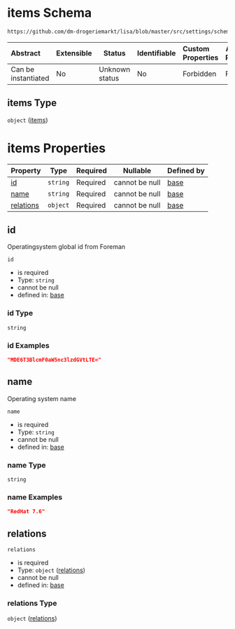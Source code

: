 # items Schema

```txt
https://github.com/dm-drogeriemarkt/lisa/blob/master/src/settings/schema.json#/properties/operatingsystems/items
```




| Abstract            | Extensible | Status         | Identifiable | Custom Properties | Additional Properties | Access Restrictions | Defined In                                                                               |
| :------------------ | ---------- | -------------- | ------------ | :---------------- | --------------------- | ------------------- | ---------------------------------------------------------------------------------------- |
| Can be instantiated | No         | Unknown status | No           | Forbidden         | Forbidden             | none                | [settings.schema.json\*](../../src/settings/settings.schema.json "open original schema") |

## items Type

`object` ([items](settings-properties-operatingsystems-items.md))

# items Properties

| Property                | Type     | Required | Nullable       | Defined by                                                                                                                                                                                                              |
| :---------------------- | -------- | -------- | -------------- | :---------------------------------------------------------------------------------------------------------------------------------------------------------------------------------------------------------------------- |
| [id](#id)               | `string` | Required | cannot be null | [base](settings-properties-operatingsystems-items-properties-id.md "https&#x3A;//github.com/dm-drogeriemarkt/lisa/blob/master/src/settings/schema.json#/properties/operatingsystems/items/properties/id")               |
| [name](#name)           | `string` | Required | cannot be null | [base](settings-properties-operatingsystems-items-properties-name.md "https&#x3A;//github.com/dm-drogeriemarkt/lisa/blob/master/src/settings/schema.json#/properties/operatingsystems/items/properties/name")           |
| [relations](#relations) | `object` | Required | cannot be null | [base](settings-properties-operatingsystems-items-properties-relations.md "https&#x3A;//github.com/dm-drogeriemarkt/lisa/blob/master/src/settings/schema.json#/properties/operatingsystems/items/properties/relations") |

## id

Operatingsystem global id from Foreman


`id`

-   is required
-   Type: `string`
-   cannot be null
-   defined in: [base](settings-properties-operatingsystems-items-properties-id.md "https&#x3A;//github.com/dm-drogeriemarkt/lisa/blob/master/src/settings/schema.json#/properties/operatingsystems/items/properties/id")

### id Type

`string`

### id Examples

```json
"MDE6T3BlcmF0aW5nc3lzdGVtLTE="
```

## name

Operating system name


`name`

-   is required
-   Type: `string`
-   cannot be null
-   defined in: [base](settings-properties-operatingsystems-items-properties-name.md "https&#x3A;//github.com/dm-drogeriemarkt/lisa/blob/master/src/settings/schema.json#/properties/operatingsystems/items/properties/name")

### name Type

`string`

### name Examples

```json
"RedHat 7.6"
```

## relations




`relations`

-   is required
-   Type: `object` ([relations](settings-properties-operatingsystems-items-properties-relations.md))
-   cannot be null
-   defined in: [base](settings-properties-operatingsystems-items-properties-relations.md "https&#x3A;//github.com/dm-drogeriemarkt/lisa/blob/master/src/settings/schema.json#/properties/operatingsystems/items/properties/relations")

### relations Type

`object` ([relations](settings-properties-operatingsystems-items-properties-relations.md))
